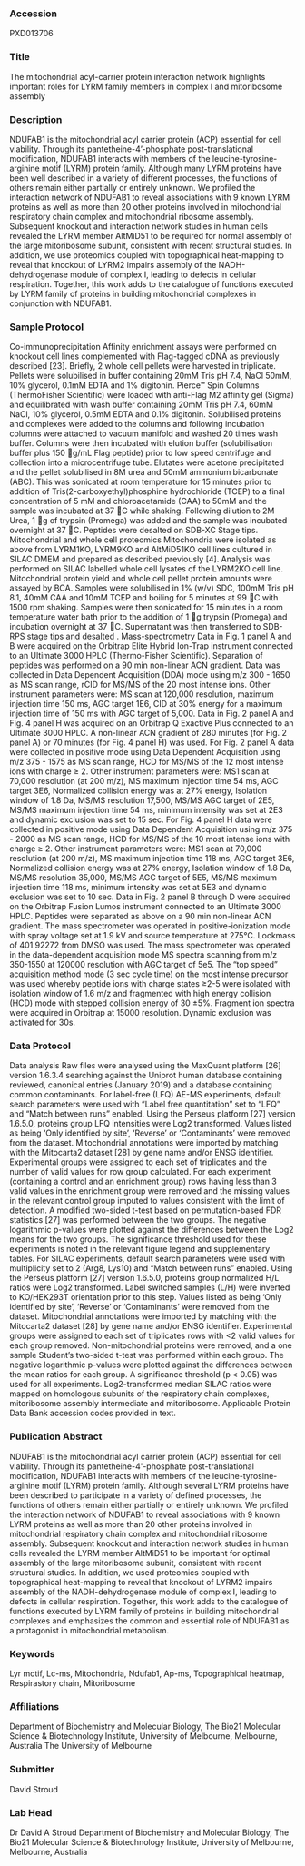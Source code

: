### Accession
PXD013706

### Title
The mitochondrial acyl-carrier protein interaction network highlights important roles for LYRM family members in complex I and mitoribosome assembly

### Description
NDUFAB1 is the mitochondrial acyl carrier protein (ACP) essential for cell viability. Through its pantetheine-4’-phosphate post-translational modification, NDUFAB1 interacts with members of the leucine-tyrosine-arginine motif (LYRM) protein family. Although many LYRM proteins have been well described in a variety of different processes, the functions of others remain either partially or entirely unknown. We profiled the interaction network of NDUFAB1 to reveal associations with 9 known LYRM proteins as well as more than 20 other proteins involved in mitochondrial respiratory chain complex and mitochondrial ribosome assembly. Subsequent knockout and interaction network studies in human cells revealed the LYRM member AltMiD51 to be required for normal assembly of the large mitoribosome subunit, consistent with recent structural studies. In addition, we use proteomics coupled with topographical heat-mapping to reveal that knockout of LYRM2 impairs assembly of the NADH-dehydrogenase module of complex I, leading to defects in cellular respiration. Together, this work adds to the catalogue of functions executed by LYRM family of proteins in building mitochondrial complexes in conjunction with NDUFAB1.

### Sample Protocol
Co-immunoprecipitation  Affinity enrichment assays were performed on knockout cell lines complemented with Flag-tagged cDNA as previously described [23]. Briefly, 2 whole cell pellets were harvested in triplicate. Pellets were solubilised in buffer containing 20mM Tris pH 7.4, NaCl 50mM, 10% glycerol, 0.1mM EDTA and 1% digitonin. Pierce™ Spin Columns (ThermoFisher Scientific) were loaded with anti-Flag M2 affinity gel (Sigma) and equilibrated with wash buffer containing 20mM Tris pH 7.4, 60mM NaCl, 10% glycerol, 0.5mM EDTA and 0.1% digitonin. Solubilised proteins and complexes were added to the columns and following incubation columns were attached to vacuum manifold and washed 20 times wash buffer. Columns were then incubated with elution buffer (solubilisation buffer plus 150 g/mL Flag peptide) prior to low speed centrifuge and collection into a microcentrifuge tube. Elutates were acetone precipitated and the pellet solubilised in 8M urea and 50mM ammonium bicarbonate (ABC). This was sonicated at room temperature for 15 minutes prior to addition of Tris(2-carboxyethyl)phosphine hydrochloride (TCEP) to a final concentration of 5 mM and chloroacetamide (CAA) to 50mM and the sample was incubated at 37 C while shaking. Following dilution to 2M Urea, 1 g of trypsin (Promega) was added and the sample was incubated overnight at 37 C. Peptides were desalted on SDB-XC Stage tips.   Mitochondrial and whole cell proteomics Mitochondria were isolated as above from LYRM1KO, LYRM9KO and AltMiD51KO cell lines cultured in SILAC DMEM and prepared as described previously [4]. Analysis was performed on SILAC labelled whole cell lysates of the LYRM2KO cell line. Mitochondrial protein yield and whole cell pellet protein amounts were assayed by BCA. Samples were solubilised in 1% (w/v) SDC, 100mM Tris pH 8.1, 40mM CAA and 10mM TCEP and boiling for 5 minutes at 99 C with 1500 rpm shaking. Samples were then sonicated for 15 minutes in a room temperature water bath prior to the addition of 1 g trypsin (Promega) and incubation overnight at 37 C. Supernatant was then transferred to SDB-RPS stage tips and desalted .  Mass-spectrometry  Data in Fig. 1 panel A and B were acquired on the Orbitrap Elite Hybrid Ion-Trap instrument connected to an Ultimate 3000 HPLC (Thermo-Fisher Scientific). Separation of peptides was performed on a 90 min non-linear ACN gradient. Data was collected in Data Dependent Acquisition (DDA) mode using m/z 300 - 1650 as MS scan range, rCID for MS/MS of the 20 most intense ions. Other instrument parameters were: MS scan at 120,000 resolution, maximum injection time 150 ms, AGC target 1E6, CID at 30% energy for a maximum injection time of 150 ms with AGC target of 5,000. Data in Fig. 2 panel A and Fig. 4 panel H was acquired on an Orbitrap Q Exactive Plus connected to an Ultimate 3000 HPLC. A non-linear ACN gradient of 280 minutes (for Fig. 2 panel A) or 70 minutes (for Fig. 4 panel H) was used. For Fig. 2 panel A data were collected in positive mode using Data Dependent Acquisition using m/z 375 - 1575 as MS scan range, HCD for MS/MS of the 12 most intense ions with charge ≥ 2. Other instrument parameters were: MS1 scan at 70,000 resolution (at 200 m/z), MS maximum injection time 54 ms, AGC target 3E6, Normalized collision energy was at 27% energy, Isolation window of 1.8 Da, MS/MS resolution 17,500, MS/MS AGC target of 2E5, MS/MS maximum injection time 54 ms, minimum intensity was set at 2E3 and dynamic exclusion was set to 15 sec. For Fig. 4 panel H data were collected in positive mode using Data Dependent Acquisition using m/z 375 - 2000 as MS scan range, HCD for MS/MS of the 10 most intense ions with charge ≥ 2. Other instrument parameters were: MS1 scan at 70,000 resolution (at 200 m/z), MS maximum injection time 118 ms, AGC target 3E6, Normalized collision energy was at 27% energy, Isolation window of 1.8 Da, MS/MS resolution 35,000, MS/MS AGC target of 5E5, MS/MS maximum injection time 118 ms, minimum intensity was set at 5E3 and dynamic exclusion was set to 10 sec. Data in Fig. 2 panel B through D were acquired on the Orbitrap Fusion Lumos instrument connected to an Ultimate 3000 HPLC. Peptides were separated as above on a 90 min non-linear ACN gradient. The mass spectrometer was operated in positive-ionization mode with spray voltage set at 1.9 kV and source temperature at 275°C. Lockmass of 401.92272 from DMSO was used. The mass spectrometer was operated in the data-dependent acquisition mode MS spectra scanning from m/z 350-1550 at 120000 resolution with AGC target of 5e5. The “top speed” acquisition method mode (3 sec cycle time) on the most intense precursor was used whereby peptide ions with charge states ≥2-5 were isolated with isolation window of 1.6 m/z and fragmented with high energy collision (HCD) mode with stepped collision energy of 30 ±5%. Fragment ion spectra were acquired in Orbitrap at 15000 resolution. Dynamic exclusion was activated for 30s.

### Data Protocol
Data analysis Raw files were analysed using the MaxQuant platform [26] version 1.6.3.4 searching against the Uniprot human database containing reviewed, canonical entries (January 2019) and a database containing common contaminants. For label-free (LFQ) AE-MS experiments, default search parameters were used with “Label free quantitation” set to “LFQ” and “Match between runs” enabled. Using the Perseus platform [27] version 1.6.5.0, proteins group LFQ intensities were Log2 transformed. Values listed as being ‘Only identified by site’, ‘Reverse’ or ‘Contaminants’ were removed from the dataset. Mitochondrial annotations were imported by matching with the Mitocarta2 dataset [28] by gene name and/or ENSG identifier. Experimental groups were assigned to each set of triplicates and the number of valid values for row group calculated. For each experiment (containing a control and an enrichment group) rows having less than 3 valid values in the enrichment group were removed and the missing values in the relevant control group imputed to values consistent with the limit of detection. A modified two-sided t-test based on permutation-based FDR statistics [27] was performed between the two groups. The negative logarithmic p-values were plotted against the differences between the Log2 means for the two groups. The significance threshold used for these experiments is noted in the relevant figure legend and supplementary tables. For SILAC experiments, default search parameters were used with multiplicity set to 2 (Arg8, Lys10) and “Match between runs” enabled. Using the Perseus platform [27] version 1.6.5.0, proteins group normalized H/L ratios were Log2 transformed. Label switched samples (L/H) were inverted to KO/HEK293T orientation prior to this step. Values listed as being ‘Only identified by site’, ‘Reverse’ or ‘Contaminants’ were removed from the dataset. Mitochondrial annotations were imported by matching with the Mitocarta2 dataset [28] by gene name and/or ENSG identifier. Experimental groups were assigned to each set of triplicates rows with <2 valid values for each group removed. Non-mitochondrial proteins were removed, and a one sample Student’s two-sided t-test was performed within each group. The negative logarithmic p-values were plotted against the differences between the mean ratios for each group. A significance threshold (p < 0.05) was used for all experiments. Log2-transformed median SILAC ratios were mapped on homologous subunits of the respiratory chain complexes, mitoribosome assembly intermediate and mitoribosome. Applicable Protein Data Bank accession codes provided in text.

### Publication Abstract
NDUFAB1 is the mitochondrial acyl carrier protein (ACP) essential for cell viability. Through its pantetheine-4'-phosphate post-translational modification, NDUFAB1 interacts with members of the leucine-tyrosine-arginine motif (LYRM) protein family. Although several LYRM proteins have been described to participate in a variety of defined processes, the functions of others remain either partially or entirely unknown. We profiled the interaction network of NDUFAB1 to reveal associations with 9 known LYRM proteins as well as more than 20 other proteins involved in mitochondrial respiratory chain complex and mitochondrial ribosome assembly. Subsequent knockout and interaction network studies in human cells revealed the LYRM member AltMiD51 to be important for optimal assembly of the large mitoribosome subunit, consistent with recent structural studies. In addition, we used proteomics coupled with topographical heat-mapping to reveal that knockout of LYRM2 impairs assembly of the NADH-dehydrogenase module of complex I, leading to defects in cellular respiration. Together, this work adds to the catalogue of functions executed by LYRM family of proteins in building mitochondrial complexes and emphasizes the common and essential role of NDUFAB1 as a protagonist in mitochondrial metabolism.

### Keywords
Lyr motif, Lc-ms, Mitochondria, Ndufab1, Ap-ms, Topographical heatmap, Respirastory chain, Mitoribosome

### Affiliations
Department of Biochemistry and Molecular Biology, The Bio21 Molecular Science & Biotechnology Institute, University of Melbourne, Melbourne, Australia
The University of Melbourne

### Submitter
David Stroud

### Lab Head
Dr David A Stroud
Department of Biochemistry and Molecular Biology, The Bio21 Molecular Science & Biotechnology Institute, University of Melbourne, Melbourne, Australia


